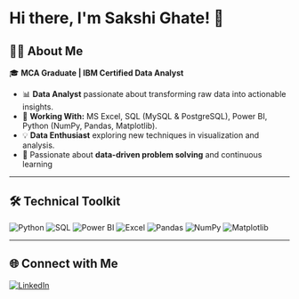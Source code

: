 
# Hi there, I'm Sakshi Ghate! 👋  

## 👨‍💻 About Me  
🎓 **MCA Graduate | IBM Certified Data Analyst**
- 📊 **Data Analyst** passionate about transforming raw data into actionable insights.  
- 💼 **Working With:** MS Excel, SQL (MySQL & PostgreSQL), Power BI, Python (NumPy, Pandas, Matplotlib).  
- 💡 **Data Enthusiast** exploring new techniques in visualization and analysis.   
- 🔎 Passionate about **data-driven problem solving** and continuous learning
  
---

## 🛠️ Technical Toolkit  
![Python](https://img.shields.io/badge/Python-3776AB?logo=python&logoColor=white)
![SQL](https://img.shields.io/badge/SQL-003B57?logo=postgresql&logoColor=white)
![Power BI](https://img.shields.io/badge/PowerBI-F2C811?logo=powerbi&logoColor=black)
![Excel](https://img.shields.io/badge/Excel-217346?logo=microsoft-excel&logoColor=white)
![Pandas](https://img.shields.io/badge/Pandas-150458?logo=pandas&logoColor=white)
![NumPy](https://img.shields.io/badge/NumPy-013243?logo=numpy&logoColor=white)
![Matplotlib](https://img.shields.io/badge/Matplotlib-11557c?logo=plotly&logoColor=white)


---



## 🌐 Connect with Me  
[![LinkedIn](https://img.shields.io/badge/LinkedIn-blue?logo=linkedin)](https://www.linkedin.com/in/sakshi-ghate/)  
 

